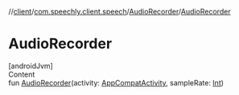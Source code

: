 //[client](../../index.md)/[com.speechly.client.speech](../index.md)/[AudioRecorder](index.md)/[AudioRecorder](-audio-recorder.md)



# AudioRecorder  
[androidJvm]  
Content  
fun [AudioRecorder](-audio-recorder.md)(activity: [AppCompatActivity](https://developer.android.com/reference/kotlin/androidx/appcompat/app/AppCompatActivity.html), sampleRate: [Int](https://kotlinlang.org/api/latest/jvm/stdlib/kotlin/-int/index.html))  



